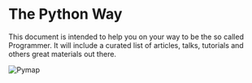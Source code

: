 # The Python Way

This document is intended to help you on your way to be the so called Programmer. It will include a curated list of articles, talks, tutorials and others great materials out there.

![Pymap](../master/assets/pymap.png?raw=true)

